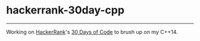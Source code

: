 # hackerrank-30day-cpp

----

Working on [HackerRank](http://www.hackerrank.com)'s [30 Days of
Code](https://www.hackerrank.com/domains/tutorials/30-days-of-code) to brush
up on my C++14.
